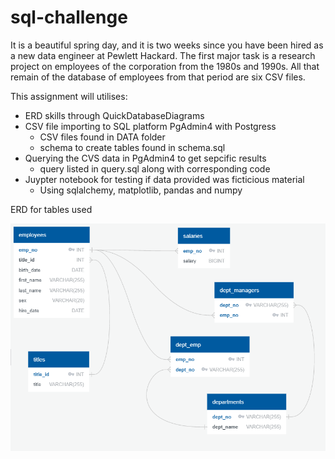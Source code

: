# sql-challenge

It is a beautiful spring day, and it is two weeks since you have been hired as a new data engineer at Pewlett Hackard. The first major task is a research project on employees of the corporation from the 1980s and 1990s. All that remain of the database of employees from that period are six CSV files.

This assignment will utilises: 
 * ERD skills through QuickDatabaseDiagrams
 * CSV file importing to SQL platform PgAdmin4 with Postgress
    * CSV files found in DATA folder
    * schema to create tables found in schema.sql
 * Querying the CVS data in PgAdmin4 to get sepcific results
    * query listed in query.sql along with corresponding code
 * Juypter notebook for testing if data provided was ficticious material 
    * Using sqlalchemy, matplotlib, pandas and numpy

ERD for tables used

![DBD ERD image](./images/ERD_image.png)
